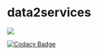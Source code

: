 # data2services

<img src="https://travis-ci.org/nunogit/data2services.svg?branch=master"/> 

[![Codacy Badge](https://api.codacy.com/project/badge/Grade/cdc5882286c1440bafbb4eafdf8be54b)](https://www.codacy.com/app/nunogit/data2services?utm_source=github.com&amp;utm_medium=referral&amp;utm_content=nunogit/data2services&amp;utm_campaign=Badge_Grade)

